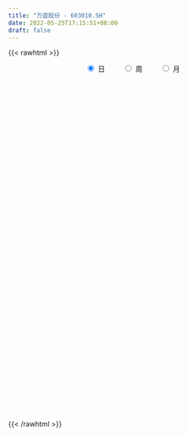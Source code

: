 ```yaml
---
title: "万盛股份 - 603010.SH"
date: 2022-05-25T17:15:51+08:00
draft: false
---
```

{{< rawhtml >}}
    <div style="text-align: center">
        <label style="padding: 1rem;"><input style="margin-right: .5rem" type="radio" name="period" value="D" checked onclick="period_change(this)">日</label>
        <label style="padding: 1rem;"><input style="margin-right: .5rem" type="radio" name="period" value="W" onclick="period_change(this)">周</label>
        <label style="padding: 1rem;"><input style="margin-right: .5rem" type="radio" name="period" value="M" onclick="period_change(this)">月</label>
    </div>
    <div id="chart" style="height: 700px;"></div> 
    <script type="text/javascript">
        const D_v = [59539.42,70584.84,83305.28,62853.89,65871.6,51106.8,36365.0,58142.21,52884.37,39656.91,68523.28,163297.62,173180.28,75067.52,81556.25,92690.86,74020.49,51084.2,64104.61,86128.46,62036.94,86292.79,70654.91,47741.9,71147.56,59861.92,44143.96,51357.9,42193.29,54454.93,54061.32,43079.85,49729.16,56530.6,50008.11,73007.76,64589.56,64185.6,81089.45,89594.17,104544.53,133863.11,109145.11,98721.75,99740.39,108443.21,97777.64,77534.12,97424.38,88494.15,78397.12,85586.6,187688.3,94908.61,69437.0,76823.2,78963.12,74473.13,71281.68,56809.16,58046.87,58077.0,57933.83,70098.8,112710.39,88918.96,150362.06,76386.91,59292.52,65490.81,191549.71,86613.44,66681.86,130351.5,103778.75,134590.87,97635.27,176080.87,102015.16,74540.3,72042.93,59073.02,57536.58,141000.25,198168.59,232683.2,417473.53,312219.12,436130.52,314341.76,283141.36,271615.69,306615.0,215943.45,207693.43,219529.74,131715.59,154525.61,114625.4,127390.64,97291.15,99275.2,113320.12,93862.65,149676.8,127359.69,192482.32,146794.28,136763.7,133209.9,174673.48,208495.59,234980.79,151221.97,334356.34,175113.55,134339.06,236036.04,140592.13,107216.53,330524.13,392656.1,207927.33,249685.49,203152.6,161758.11,129077.13,124933.16,194424.89,241476.35,143196.4,117623.66,123253.89,117774.01,150482.9,116341.08,104292.92,145423.17,111987.69,133441.16,116787.93,170900.98,74547.93,68419.56,51215.94,58490.08,119267.91,87653.0,93518.39,39742.88,45479.48,42642.89,88221.25,46219.51,32648.47,32024.53,50985.01,54828.06,70997.05,73443.19,32065.19,101237.21,66396.8,47585.16,53120.24,48880.2,46268.36,46595.29,49290.58,47099.0,66296.92,41774.89,31120.23,62155.75,56180.96,84063.62,50401.8,49756.0,53171.2,58492.8,47113.2,46811.84,37863.4,25169.82,45372.26,50794.91,30816.2,38451.83,47868.86,60202.5,89473.84,45369.64,49903.42,62024.0,43659.97,46265.23,41223.8,41679.37,93250.61,81950.58,55570.41,42645.33,44405.33,65635.46,62374.11,78946.5,53537.85,108309.28,64537.66,40370.43,37802.25,35913.71,33136.47,26645.6,38282.8,36102.79,29762.8,32380.36,31067.85,31513.99,54823.83,37704.86,37814.6,41229.68,34018.97,35093.16,30658.55,29900.7,43597.0,32604.08,50467.12,48418.62,51884.49,36374.33,52587.97,66565.62,33032.32,27532.06,26509.24,48801.82,34061.11,52480.36,29213.22,31421.78,33380.32,49280.02,41032.23,55488.6,55734.52,31833.74]
const D_histogram = [0.0,0.0210598291,0.0497003239,0.079563044,0.0733453228,0.0478627376,0.0389736546,0.01788785,0.0093672583,-0.0074449802,-0.0126015525,0.1098236665,0.1919511964,0.2096166205,0.1631384539,0.16850387,0.1565589199,0.1250990392,0.0502246224,-0.0269907868,-0.1002878547,-0.2021577675,-0.2912467494,-0.3382729409,-0.3014537929,-0.2599119514,-0.2150807873,-0.1923840328,-0.1741011907,-0.1202177332,-0.0682691648,-0.0277590976,-0.0105186835,-0.0393755126,-0.0559557816,-0.0166195697,-0.0010579016,0.0236778748,0.0100553128,-0.0288328433,0.0072538656,0.0788524599,0.1349528169,0.1442673589,0.1502437791,0.1585776126,0.1184511221,0.1046673532,0.1263858241,0.100644934,0.0443628956,-0.035870577,-0.2142588164,-0.2675538879,-0.3022188472,-0.2856865558,-0.2564256312,-0.2297087556,-0.2169506103,-0.1843979066,-0.1317900706,-0.0888529556,-0.0380711658,0.0201576339,0.1214371633,0.1866781385,0.1246534203,0.0726203817,0.0345174887,0.0242952546,0.1175442396,0.1651916617,0.1890407655,0.1975688263,0.2000638361,0.2211650269,0.2210473172,0.1305511742,0.1040021329,0.0548709351,0.018286868,0.0105885162,-0.0060669974,0.0459405645,0.1311338386,0.3166017378,0.4108859525,0.5397799994,0.7130121906,0.8580179136,0.963649441,0.9896431831,0.8587186568,0.5347913308,0.2383962379,-0.0697822054,-0.2490547455,-0.4128709972,-0.5370493592,-0.6573677295,-0.7419341045,-0.7539335063,-0.7436290054,-0.6850049631,-0.5861198933,-0.4926512431,-0.3604057111,-0.2769752197,-0.204270796,-0.1512076249,-0.0714107554,0.0038911851,-0.0507486211,0.0586537012,0.161621102,0.1539572213,0.1510311405,0.0340974554,0.0074732543,0.0445755297,0.2172147922,0.4359047753,0.5318783453,0.4234387323,0.2318015057,0.1704811132,0.1483562018,0.1248165303,0.2640746638,0.3104835314,0.3383136284,0.3318472747,0.3277179123,0.2887849715,0.2849419193,0.2209579387,0.1023458516,-0.0221853172,-0.1189588684,-0.2319190968,-0.2266829307,-0.2319988793,-0.2450357759,-0.2833681169,-0.3068200825,-0.322845681,-0.2681848171,-0.2946413046,-0.36350037,-0.3919570425,-0.3690926469,-0.3559000343,-0.4105530521,-0.3986305164,-0.3485252129,-0.3037615289,-0.2429402919,-0.1517147725,-0.0790540268,-0.1027065709,-0.1029276384,-0.1622446187,-0.1287635154,-0.1151612244,-0.0966002208,-0.1107837344,-0.1106714933,-0.0860363521,-0.0860548275,-0.1032431374,-0.1492021143,-0.1823649087,-0.160680844,-0.1972877568,-0.2029676545,-0.2261551659,-0.2075309982,-0.159374325,-0.1140137545,-0.020831435,0.0196297883,0.0108407794,0.0073565969,0.036081205,0.0840438078,0.1368913449,0.1603621805,0.1753115703,0.1741639912,0.2193880677,0.2186922888,0.220661696,0.2319917143,0.2238153757,0.2084367402,0.1607951766,0.1001682124,0.0228649333,-0.1106682628,-0.2122044115,-0.2189560044,-0.2113942172,-0.2177500308,-0.2690138934,-0.2513128118,-0.2258406816,-0.1663240612,-0.0333266964,0.0175774308,0.0621818139,0.0735542603,0.0646101184,0.0528261893,0.0314633717,0.063857106,0.0540722391,0.0648272341,0.0526449524,0.0234137739,-0.0022608083,-0.0498821934,-0.0690823746,-0.1056808061,-0.1357084665,-0.161648818,-0.1520284019,-0.1343168862,-0.1274725968,-0.1530349931,-0.1448899671,-0.1980393102,-0.2480786302,-0.2068262365,-0.1662046292,-0.0626350075,-0.0276437613,-0.0195384597,0.0051582533,0.0434149789,0.0842373654,0.1141250614,0.1627738242,0.1857988786,0.2000674774,0.2114727815,0.2340434399,0.2612575258,0.2893599561,0.2463252441,0.2114518062]
const D_fast = [0.0,0.0263247863,0.0673903621,0.1171438433,0.1292624528,0.115745552,0.1165998826,0.0999860405,0.0938072634,0.0751337798,0.0668268193,0.216707955,0.3468232839,0.4168928633,0.4111993101,0.4586906938,0.4858854736,0.4857003527,0.4233820915,0.3394189856,0.2410499541,0.0886405994,-0.0732600699,-0.2048544967,-0.2433987969,-0.2668349432,-0.2757739759,-0.3011732297,-0.3264156852,-0.302586661,-0.2677053838,-0.2341350911,-0.2195243478,-0.258225055,-0.2887942694,-0.25361295,-0.2383157573,-0.2076605122,-0.218769246,-0.2648656129,-0.2269654376,-0.1356537283,-0.0458151671,-0.0004337854,0.0431035796,0.0910818163,0.0805681063,0.0929511757,0.1462661026,0.145686446,0.1004951315,0.0112940147,-0.2206589288,-0.3408424723,-0.4510621434,-0.5059514909,-0.5407969742,-0.5715072875,-0.6129867947,-0.6265335676,-0.6068732493,-0.5861493732,-0.5448853748,-0.4816171667,-0.3499783465,-0.2380678366,-0.2689291997,-0.3028071429,-0.3322806637,-0.3364290841,-0.2137940394,-0.1248487018,-0.0537394066,0.0041808607,0.0566918295,0.1330842772,0.1882283968,0.1303700472,0.1298215392,0.0944080752,0.0623957251,0.0573445023,0.0391722394,0.1026649424,0.2206416762,0.4852600098,0.6822657126,0.9461047594,1.2975899982,1.6571001996,2.0036440873,2.2770486251,2.360803763,2.1705742697,1.9337782363,1.6081542417,1.3666180152,1.0995840142,0.8411433124,0.5564830097,0.2864331086,0.0859503302,-0.0896524202,-0.2022796188,-0.2499245222,-0.2796186828,-0.2374745786,-0.2232878921,-0.2016511674,-0.1863899026,-0.1244457219,-0.0481709851,-0.1154979466,0.008567801,0.1519404773,0.182765902,0.2175976062,0.1091882849,0.0844323975,0.1326785553,0.3596215158,0.6872876927,0.9162308491,0.9136509192,0.779964069,0.7612639548,0.7762280938,0.7838925549,0.9891693543,1.1131991048,1.225607609,1.3021030739,1.3799031895,1.4131664916,1.4805589193,1.4718144233,1.3787887992,1.2487113011,1.1221980327,0.9512580301,0.8998234636,0.8365077951,0.7622119546,0.6530375844,0.5528805982,0.4561435794,0.4437582389,0.3436414253,0.1839072674,0.0574613343,-0.0119474318,-0.0877298278,-0.2450211086,-0.332756202,-0.3697822017,-0.4009589,-0.400872736,-0.3475759096,-0.2946786707,-0.3440078575,-0.3699608346,-0.4698389696,-0.4685487452,-0.4837367603,-0.4893258119,-0.531205259,-0.5587608913,-0.5556348381,-0.5771670204,-0.6201661146,-0.7034256202,-0.7821796416,-0.8006657879,-0.88659464,-0.9430164513,-1.0227427541,-1.0560013361,-1.047688244,-1.0308311121,-0.9428566514,-0.897487981,-0.903566795,-0.9052118283,-0.867466919,-0.7984933642,-0.7114229909,-0.6478616102,-0.5890843278,-0.5466909091,-0.4466198156,-0.3926425223,-0.3355076911,-0.2661797443,-0.218402239,-0.1816716894,-0.1891144589,-0.22469937,-0.2962864157,-0.4574866776,-0.6120739292,-0.6735645231,-0.7188512902,-0.7796446115,-0.8981619474,-0.9432890688,-0.9742771089,-0.9563415038,-0.8316758132,-0.7763773283,-0.7162274917,-0.6864664802,-0.6792580926,-0.6778354744,-0.691332449,-0.6429744383,-0.6392412454,-0.6122794419,-0.6113004854,-0.6346782205,-0.6609180047,-0.7210099382,-0.757480713,-0.8204993461,-0.8844541231,-0.9508066791,-0.9791933635,-0.9950610693,-1.0200849291,-1.0839060737,-1.1119835394,-1.2146427101,-1.3267016876,-1.3371558531,-1.3380854031,-1.2501745332,-1.2220942273,-1.2188735407,-1.1928872643,-1.1437767941,-1.0818950662,-1.0234761048,-0.934133886,-0.8646591119,-0.8003736438,-0.7361001443,-0.655018626,-0.5624901586,-0.4620477393,-0.4435011403,-0.4255116267]
const D_slow = [0.0,0.0052649573,0.0176900382,0.0375807992,0.0559171299,0.0678828143,0.077626228,0.0820981905,0.0844400051,0.08257876,0.0794283719,0.1068842885,0.1548720876,0.2072762427,0.2480608562,0.2901868237,0.3293265537,0.3606013135,0.3731574691,0.3664097724,0.3413378087,0.2907983669,0.2179866795,0.1334184443,0.058054996,-0.0069229918,-0.0606931886,-0.1087891968,-0.1523144945,-0.1823689278,-0.199436219,-0.2063759934,-0.2090056643,-0.2188495424,-0.2328384878,-0.2369933803,-0.2372578557,-0.231338387,-0.2288245588,-0.2360327696,-0.2342193032,-0.2145061882,-0.180767984,-0.1447011443,-0.1071401995,-0.0674957964,-0.0378830158,-0.0117161775,0.0198802785,0.045041512,0.0561322359,0.0471645917,-0.0064001124,-0.0732885844,-0.1488432962,-0.2202649351,-0.284371343,-0.3417985319,-0.3960361844,-0.4421356611,-0.4750831787,-0.4972964176,-0.5068142091,-0.5017748006,-0.4714155098,-0.4247459751,-0.3935826201,-0.3754275246,-0.3667981525,-0.3607243388,-0.3313382789,-0.2900403635,-0.2427801721,-0.1933879655,-0.1433720065,-0.0880807498,-0.0328189205,-0.0001811269,0.0258194063,0.0395371401,0.0441088571,0.0467559861,0.0452392368,0.0567243779,0.0895078376,0.168658272,0.2713797601,0.40632476,0.5845778076,0.799082286,1.0399946463,1.2874054421,1.5020851062,1.6357829389,1.6953819984,1.6779364471,1.6156727607,1.5124550114,1.3781926716,1.2138507392,1.0283672131,0.8398838365,0.6539765851,0.4827253444,0.336195371,0.2130325603,0.1229311325,0.0536873276,0.0026196286,-0.0351822777,-0.0530349665,-0.0520621702,-0.0647493255,-0.0500859002,-0.0096806247,0.0288086806,0.0665664658,0.0750908296,0.0769591432,0.0881030256,0.1424067236,0.2513829175,0.3843525038,0.4902121869,0.5481625633,0.5907828416,0.627871892,0.6590760246,0.7250946906,0.8027155734,0.8872939805,0.9702557992,1.0521852773,1.1243815201,1.195617,1.2508564846,1.2764429475,1.2708966183,1.2411569011,1.1831771269,1.1265063943,1.0685066744,1.0072477305,0.9364057012,0.8597006806,0.7789892604,0.7119430561,0.6382827299,0.5474076374,0.4494183768,0.3571452151,0.2681702065,0.1655319435,0.0658743144,-0.0212569888,-0.0971973711,-0.157932444,-0.1958611372,-0.2156246439,-0.2413012866,-0.2670331962,-0.3075943509,-0.3397852297,-0.3685755359,-0.3927255911,-0.4204215247,-0.448089398,-0.469598486,-0.4911121929,-0.5169229772,-0.5542235058,-0.599814733,-0.639984944,-0.6893068832,-0.7400487968,-0.7965875883,-0.8484703378,-0.8883139191,-0.9168173577,-0.9220252164,-0.9171177693,-0.9144075745,-0.9125684252,-0.903548124,-0.882537172,-0.8483143358,-0.8082237907,-0.7643958981,-0.7208549003,-0.6660078834,-0.6113348112,-0.5561693872,-0.4981714586,-0.4422176147,-0.3901084296,-0.3499096355,-0.3248675824,-0.319151349,-0.3468184147,-0.3998695176,-0.4546085187,-0.507457073,-0.5618945807,-0.6291480541,-0.691976257,-0.7484364274,-0.7900174427,-0.7983491168,-0.7939547591,-0.7784093056,-0.7600207405,-0.7438682109,-0.7306616636,-0.7227958207,-0.7068315442,-0.6933134844,-0.6771066759,-0.6639454378,-0.6580919944,-0.6586571964,-0.6711277448,-0.6883983384,-0.71481854,-0.7487456566,-0.7891578611,-0.8271649616,-0.8607441831,-0.8926123323,-0.9308710806,-0.9670935724,-1.0166033999,-1.0786230575,-1.1303296166,-1.1718807739,-1.1875395258,-1.1944504661,-1.199335081,-1.1980455177,-1.1871917729,-1.1661324316,-1.1376011662,-1.0969077102,-1.0504579905,-1.0004411212,-0.9475729258,-0.8890620658,-0.8237476844,-0.7514076954,-0.6898263844,-0.6369634328]
const D_data = [['2021-05-14', 21.09, 21.09, 20.76, 21.35],['2021-05-17', 21.04, 21.42, 20.93, 21.75],['2021-05-18', 21.18, 21.68, 21.18, 22.45],['2021-05-19', 21.58, 21.91, 21.3, 22.13],['2021-05-20', 21.8, 21.59, 21.4, 22.07],['2021-05-21', 21.59, 21.32, 21.18, 21.99],['2021-05-24', 21.62, 21.48, 21.1, 21.66],['2021-05-25', 21.4, 21.28, 21.02, 21.45],['2021-05-26', 21.37, 21.38, 21.19, 21.74],['2021-05-27', 21.3, 21.22, 21.15, 21.48],['2021-05-28', 21.22, 21.31, 21.08, 21.88],['2021-05-31', 21.2, 23.28, 21.02, 23.44],['2021-06-01', 23.52, 23.47, 22.75, 24.1],['2021-06-02', 23.2, 23.12, 22.98, 23.67],['2021-06-03', 23.35, 22.42, 22.42, 23.35],['2021-06-04', 22.56, 23.13, 22.48, 23.24],['2021-06-07', 23.27, 23.07, 22.97, 23.45],['2021-06-08', 23.15, 22.87, 22.7, 23.32],['2021-06-09', 22.72, 22.16, 22.11, 22.72],['2021-06-10', 22.24, 21.78, 21.53, 22.51],['2021-06-11', 21.78, 21.42, 21.38, 21.89],['2021-06-15', 21.48, 20.51, 20.45, 21.5],['2021-06-16', 20.38, 19.99, 19.91, 20.72],['2021-06-17', 20.0, 19.92, 19.73, 20.34],['2021-06-18', 19.99, 20.7, 19.63, 20.86],['2021-06-21', 20.53, 20.75, 20.33, 21.13],['2021-06-22', 20.75, 20.83, 20.46, 20.98],['2021-06-23', 21.06, 20.56, 20.41, 21.09],['2021-06-24', 20.53, 20.45, 20.1, 20.57],['2021-06-25', 20.49, 20.95, 20.26, 21.05],['2021-06-28', 20.93, 21.11, 20.86, 21.48],['2021-06-29', 21.09, 21.15, 20.83, 21.35],['2021-06-30', 21.15, 20.97, 20.69, 21.19],['2021-07-01', 20.97, 20.31, 20.12, 21.01],['2021-07-02', 20.1, 20.27, 20.06, 20.55],['2021-07-05', 20.36, 20.97, 20.04, 21.04],['2021-07-06', 20.93, 20.78, 20.5, 21.1],['2021-07-07', 20.6, 20.98, 20.3, 21.15],['2021-07-08', 21.29, 20.51, 20.42, 21.6],['2021-07-09', 20.21, 20.01, 19.8, 20.32],['2021-07-12', 20.12, 20.9, 20.12, 21.1],['2021-07-13', 20.97, 21.64, 20.97, 22.32],['2021-07-14', 21.57, 21.85, 21.25, 22.24],['2021-07-15', 21.85, 21.53, 21.33, 22.32],['2021-07-16', 21.55, 21.63, 21.24, 22.15],['2021-07-19', 22.0, 21.81, 21.4, 22.27],['2021-07-20', 21.58, 21.22, 20.81, 21.66],['2021-07-21', 21.27, 21.49, 21.08, 21.62],['2021-07-22', 21.58, 22.05, 21.5, 22.09],['2021-07-23', 22.0, 21.54, 21.47, 22.4],['2021-07-26', 21.46, 21.0, 20.5, 21.59],['2021-07-27', 21.18, 20.34, 20.31, 21.72],['2021-07-28', 20.16, 18.31, 18.31, 20.34],['2021-07-29', 18.59, 19.05, 18.48, 19.15],['2021-07-30', 18.94, 18.8, 18.45, 19.03],['2021-08-02', 18.79, 19.13, 18.44, 19.18],['2021-08-03', 19.13, 19.16, 18.8, 19.47],['2021-08-04', 19.13, 19.04, 18.77, 19.21],['2021-08-05', 19.04, 18.74, 18.6, 19.14],['2021-08-06', 18.75, 18.89, 18.62, 18.99],['2021-08-09', 19.05, 19.18, 18.78, 19.2],['2021-08-10', 19.12, 19.16, 19.0, 19.29],['2021-08-11', 19.19, 19.39, 19.16, 19.45],['2021-08-12', 19.42, 19.7, 19.24, 19.8],['2021-08-13', 19.71, 20.66, 19.71, 20.77],['2021-08-16', 20.64, 20.72, 20.22, 20.78],['2021-08-17', 20.5, 19.2, 19.05, 20.5],['2021-08-18', 19.19, 19.04, 18.9, 19.45],['2021-08-19', 18.91, 18.96, 18.88, 19.32],['2021-08-20', 18.84, 19.15, 18.58, 19.18],['2021-08-23', 19.16, 20.68, 19.16, 20.95],['2021-08-24', 20.97, 20.56, 20.39, 20.97],['2021-08-25', 20.6, 20.56, 20.11, 20.6],['2021-08-26', 20.5, 20.58, 20.21, 21.3],['2021-08-27', 20.58, 20.67, 20.26, 20.88],['2021-08-30', 20.89, 21.12, 20.8, 21.78],['2021-08-31', 21.37, 21.08, 20.87, 21.48],['2021-09-01', 21.08, 19.84, 19.79, 21.09],['2021-09-02', 19.7, 20.42, 19.69, 20.75],['2021-09-03', 20.59, 20.0, 19.97, 20.59],['2021-09-06', 20.03, 19.96, 19.49, 20.06],['2021-09-07', 19.96, 20.22, 19.82, 20.27],['2021-09-08', 20.16, 20.05, 19.88, 20.25],['2021-09-09', 20.07, 21.03, 20.0, 21.04],['2021-09-10', 21.01, 21.9, 20.66, 22.28],['2021-09-13', 21.9, 24.09, 21.61, 24.09],['2021-09-14', 24.51, 24.03, 23.83, 25.88],['2021-09-15', 24.5, 25.5, 23.93, 26.0],['2021-09-16', 25.88, 27.45, 25.88, 28.05],['2021-09-17', 27.5, 28.69, 26.05, 29.5],['2021-09-22', 28.05, 29.74, 27.87, 30.15],['2021-09-23', 29.27, 30.05, 29.27, 31.94],['2021-09-24', 29.1, 28.74, 27.99, 30.35],['2021-09-27', 28.52, 25.87, 25.87, 28.7],['2021-09-28', 25.01, 25.08, 24.9, 26.2],['2021-09-29', 24.85, 23.6, 23.52, 25.42],['2021-09-30', 24.09, 24.0, 23.4, 24.39],['2021-10-08', 24.45, 23.22, 22.93, 24.7],['2021-10-11', 23.22, 22.76, 22.02, 23.22],['2021-10-12', 22.8, 21.85, 21.62, 22.94],['2021-10-13', 21.86, 21.34, 21.08, 21.86],['2021-10-14', 21.27, 21.52, 21.04, 21.88],['2021-10-15', 21.54, 21.3, 21.09, 21.85],['2021-10-18', 21.0, 21.6, 20.63, 21.8],['2021-10-19', 21.43, 22.08, 21.28, 22.47],['2021-10-20', 22.0, 22.14, 21.68, 22.4],['2021-10-21', 22.24, 22.92, 22.02, 23.5],['2021-10-22', 22.92, 22.65, 22.59, 23.49],['2021-10-25', 22.5, 22.75, 22.41, 23.39],['2021-10-26', 22.85, 22.7, 22.34, 23.16],['2021-10-27', 22.61, 23.3, 22.47, 23.49],['2021-10-28', 23.0, 23.63, 23.0, 24.2],['2021-10-29', 23.63, 22.03, 21.56, 23.84],['2021-11-01', 22.35, 24.23, 22.35, 24.23],['2021-11-02', 24.81, 24.81, 24.05, 25.66],['2021-11-03', 24.69, 23.81, 23.33, 24.88],['2021-11-04', 23.65, 23.97, 23.52, 24.74],['2021-11-05', 23.8, 22.3, 22.27, 24.11],['2021-11-08', 22.56, 23.07, 21.46, 23.2],['2021-11-09', 22.83, 23.93, 22.77, 23.98],['2021-11-10', 24.1, 26.32, 24.06, 26.32],['2021-11-11', 26.89, 28.25, 26.5, 28.89],['2021-11-12', 28.52, 28.0, 27.3, 28.7],['2021-11-15', 27.8, 25.85, 25.66, 27.87],['2021-11-16', 25.85, 24.33, 24.22, 25.97],['2021-11-17', 24.34, 25.52, 24.34, 25.8],['2021-11-18', 25.52, 26.0, 24.68, 26.2],['2021-11-19', 25.76, 26.06, 25.52, 26.48],['2021-11-22', 26.0, 28.67, 25.89, 28.67],['2021-11-23', 28.91, 28.35, 28.2, 29.7],['2021-11-24', 28.64, 28.7, 27.72, 29.21],['2021-11-25', 28.58, 28.73, 28.07, 29.38],['2021-11-26', 28.53, 29.14, 28.51, 29.77],['2021-11-29', 28.38, 28.99, 28.2, 29.7],['2021-11-30', 28.9, 29.71, 28.81, 30.32],['2021-12-01', 29.7, 29.15, 28.31, 29.7],['2021-12-02', 28.9, 28.28, 28.15, 29.56],['2021-12-03', 28.06, 27.76, 27.44, 28.4],['2021-12-06', 27.74, 27.63, 27.51, 28.99],['2021-12-07', 27.49, 26.89, 26.6, 28.8],['2021-12-08', 27.08, 28.06, 26.94, 28.74],['2021-12-09', 28.72, 27.9, 27.72, 30.77],['2021-12-10', 27.57, 27.71, 27.12, 28.09],['2021-12-13', 27.55, 27.18, 27.06, 27.95],['2021-12-14', 27.0, 27.09, 26.7, 27.35],['2021-12-15', 27.02, 26.94, 26.9, 27.7],['2021-12-16', 26.99, 27.8, 26.2, 27.95],['2021-12-17', 27.7, 26.73, 26.71, 27.7],['2021-12-20', 26.27, 25.76, 25.58, 26.86],['2021-12-21', 25.65, 25.77, 25.46, 26.15],['2021-12-22', 25.8, 26.15, 25.7, 26.33],['2021-12-23', 26.15, 25.88, 25.75, 26.28],['2021-12-24', 25.89, 24.64, 24.61, 26.06],['2021-12-27', 24.76, 25.05, 24.45, 25.4],['2021-12-28', 25.05, 25.4, 24.96, 25.54],['2021-12-29', 25.21, 25.32, 25.2, 25.7],['2021-12-30', 25.3, 25.57, 25.0, 25.95],['2021-12-31', 25.63, 26.18, 25.41, 26.35],['2022-01-04', 26.18, 26.27, 25.69, 26.6],['2022-01-05', 26.28, 25.09, 24.88, 26.5],['2022-01-06', 25.0, 25.2, 24.81, 25.38],['2022-01-07', 25.03, 24.15, 24.02, 25.24],['2022-01-10', 23.97, 25.08, 23.95, 25.42],['2022-01-11', 25.13, 24.81, 24.79, 25.39],['2022-01-12', 25.01, 24.82, 24.72, 25.23],['2022-01-13', 24.83, 24.28, 24.18, 24.89],['2022-01-14', 24.28, 24.27, 24.02, 24.59],['2022-01-17', 24.41, 24.5, 24.18, 24.69],['2022-01-18', 24.35, 24.12, 24.02, 24.51],['2022-01-19', 23.95, 23.71, 23.6, 24.25],['2022-01-20', 23.75, 23.0, 22.97, 24.15],['2022-01-21', 23.1, 22.73, 22.55, 23.19],['2022-01-24', 22.78, 23.16, 22.5, 23.21],['2022-01-25', 23.16, 22.15, 22.13, 23.5],['2022-01-26', 22.25, 22.16, 21.99, 22.73],['2022-01-27', 22.2, 21.58, 21.55, 22.4],['2022-01-28', 21.63, 21.8, 21.24, 22.2],['2022-02-07', 22.3, 22.08, 21.99, 22.55],['2022-02-08', 22.11, 22.06, 21.34, 22.24],['2022-02-09', 22.21, 22.85, 22.07, 22.94],['2022-02-10', 22.85, 22.42, 22.26, 22.97],['2022-02-11', 22.41, 21.77, 21.75, 22.55],['2022-02-14', 21.63, 21.68, 21.52, 22.22],['2022-02-15', 21.79, 22.04, 21.58, 22.04],['2022-02-16', 22.22, 22.41, 22.22, 22.68],['2022-02-17', 22.19, 22.71, 22.16, 22.97],['2022-02-18', 22.71, 22.55, 22.42, 22.76],['2022-02-21', 22.5, 22.57, 22.33, 22.75],['2022-02-22', 22.49, 22.44, 22.02, 22.79],['2022-02-23', 22.36, 23.2, 22.36, 23.5],['2022-02-24', 23.15, 22.83, 22.48, 23.7],['2022-02-25', 23.4, 22.96, 22.9, 23.48],['2022-02-28', 22.85, 23.22, 22.58, 23.24],['2022-03-01', 23.4, 23.1, 22.8, 23.8],['2022-03-02', 22.89, 23.06, 22.6, 23.17],['2022-03-03', 23.07, 22.58, 22.45, 23.19],['2022-03-04', 22.46, 22.18, 22.13, 22.75],['2022-03-07', 22.02, 21.6, 21.5, 22.23],['2022-03-08', 21.55, 20.24, 20.2, 21.77],['2022-03-09', 20.36, 19.82, 18.6, 20.61],['2022-03-10', 20.33, 20.48, 20.03, 20.78],['2022-03-11', 20.35, 20.42, 19.8, 20.52],['2022-03-14', 20.3, 20.0, 19.93, 20.45],['2022-03-15', 19.82, 19.0, 18.9, 19.99],['2022-03-16', 19.37, 19.47, 18.52, 19.55],['2022-03-17', 19.99, 19.39, 19.3, 20.32],['2022-03-18', 19.4, 19.78, 19.13, 19.88],['2022-03-21', 20.4, 21.03, 20.4, 21.48],['2022-03-22', 20.8, 20.38, 20.37, 21.0],['2022-03-23', 20.49, 20.48, 20.18, 20.69],['2022-03-24', 20.21, 20.16, 20.01, 20.31],['2022-03-25', 20.18, 19.86, 19.73, 20.32],['2022-03-28', 19.6, 19.71, 19.25, 19.79],['2022-03-29', 19.76, 19.43, 19.31, 19.85],['2022-03-30', 19.6, 20.07, 19.43, 20.12],['2022-03-31', 19.81, 19.55, 19.5, 19.95],['2022-04-01', 19.4, 19.76, 19.39, 19.95],['2022-04-06', 19.7, 19.42, 19.32, 19.75],['2022-04-07', 19.42, 19.03, 19.01, 19.42],['2022-04-08', 19.06, 18.84, 18.72, 19.23],['2022-04-11', 18.87, 18.25, 17.98, 18.92],['2022-04-12', 18.18, 18.28, 18.02, 18.36],['2022-04-13', 18.28, 17.74, 17.7, 18.28],['2022-04-14', 17.82, 17.44, 17.28, 17.91],['2022-04-15', 17.25, 17.11, 17.03, 17.37],['2022-04-18', 16.94, 17.27, 16.52, 17.44],['2022-04-19', 17.32, 17.21, 17.1, 17.78],['2022-04-20', 17.22, 16.91, 16.91, 17.34],['2022-04-21', 16.94, 16.21, 16.14, 16.97],['2022-04-22', 16.2, 16.33, 16.0, 16.49],['2022-04-25', 16.2, 15.16, 15.04, 16.2],['2022-04-26', 15.15, 14.59, 14.58, 15.31],['2022-04-27', 14.38, 15.37, 14.32, 15.4],['2022-04-28', 15.35, 15.27, 15.03, 15.59],['2022-04-29', 15.58, 16.19, 15.28, 16.27],['2022-05-05', 15.5, 15.5, 15.16, 15.76],['2022-05-06', 15.2, 15.09, 15.01, 15.37],['2022-05-09', 15.04, 15.21, 14.87, 15.33],['2022-05-10', 15.03, 15.4, 14.92, 15.45],['2022-05-11', 15.4, 15.53, 15.4, 16.12],['2022-05-12', 15.39, 15.5, 15.31, 15.78],['2022-05-13', 15.59, 15.9, 15.53, 16.25],['2022-05-16', 15.99, 15.76, 15.64, 16.12],['2022-05-17', 15.68, 15.76, 15.5, 15.87],['2022-05-18', 15.94, 15.82, 15.74, 16.0],['2022-05-19', 15.67, 16.1, 15.51, 16.19],['2022-05-20', 16.14, 16.37, 16.09, 16.4],['2022-05-23', 16.6, 16.64, 16.46, 17.03],['2022-05-24', 16.7, 15.82, 15.8, 16.77],['2022-05-25', 15.82, 15.8, 15.63, 16.07]]
const W_v = [295063.15,192830.91,282614.78,7463.0,305282.33,145499.52,109010.52,191914.85,158080.18,138972.55,265778.47,170060.1,285002.49,181849.52,107586.47,54087.77,58326.48,110929.3,145318.87,221138.85,117587.5,18500.51,678275.6799999999,368001.01,121309.5,82199.65,72980.29,57003.58,77748.77,173106.79,41401.28,19969.99,111462.96,139277.24,115965.44,79561.96,190864.33,217191.24,144908.49,242272.19,178239.01,57252.46,124224.88,85852.1,211511.32,160380.17,97159.3,92553.81,89969.3,247271.92,183655.41,218995.22,163231.8,161779.28,103408.28,112938.8,245563.45,126113.18,89542.92,66298.52,96309.01,102206.95,82196.35,75570.88,70316.26,88968.45,107396.22,106927.83,115082.46,214258.13,124528.56,63797.78,51973.7,41720.91,65091.8,23111.2,54113.14,64349.44,58838.98,55889.19,100863.65,127551.01,241467.63,550433.36,440935.7,198897.54,217467.57,344986.97,411580.76,273687.82,274132.66,48192.0,103144.1,94283.23,193180.59,285489.35,123346.34,117083.86,98645.14,154453.4,100927.37,77352.19,115444.41,114599.17,55055.52,54390.36,40813.89,118525.84,186560.14,114317.87,177255.42,94954.13,111999.88,19412.68,130749.83,171901.65,206930.77,127357.54,130537.48,109257.33,54689.28,87930.43,106649.01,135460.9,204437.11,203956.01,117627.17,208692.24,334180.25,158879.1,303742.28,771155.52,1741045.9399999999,1054110.53,699826.6,577139.55,661338.5599999999,360820.31,495709.53,243107.36,482187.9,482589.92,303845.06,235370.1,342365.79,497464.0499999999,361182.47,480501.3100000001,545219.99,313100.1,263357.41,272291.0,515108.2100000001,401554.14,280097.92,415007.2,1149305.6800000002,1021428.73,636527.72,466471.41,456956.61,376185.19,430517.08,375400.04,192246.06,71288.77,331360.49,559864.76,589191.1699999999,486212.37,465394.46,567586.41,760870.45,489812.01,260623.56,208184.6,304759.78,139821.02,301993.96,566552.6900000001,539669.47,432493.41,570990.74,205831.32,187199.13,334505.9,243790.08,277755.75,245219.69,530713.13,272902.42,190938.13,239386.44,255471.76,465689.25,288417.96,366415.18,333722.41,255571.77,585792.53,337374.7,275837.16,252012.0,253409.04,372466.54,546014.89,469673.5,516017.63,358350.29,356866.89,440451.2600000001,578975.26,584862.4700000001,527821.37,1712848.1300000001,861372.05,774882.21,154525.61,551902.51,710175.74,888123.46,1031066.9600000002,1178916.22,868606.49,819975.1900000001,634314.08,607665.6899999999,385046.49,309604.89,216705.58,277742.64,262250.76,251056.68,283922.36,255345.04,190016.59,281366.67,243076.42,315096.3,304899.25,286933.33,163930.46,94962.2,205591.94,171853.49,239732.53,99597.94,189384.59,184327.57,143056.86]
const W_histogram = [0.0,0.03797151,0.2290025048,0.096226874,-0.1550271829,-0.405030634,-0.5281512893,-0.5143149186,-0.4182548201,-0.3680294847,-0.1936836093,-0.0826547095,0.0046523025,-0.0026226404,0.0467175933,0.0349360734,0.0680328591,0.1104567677,0.1421664931,0.0480945876,-0.0407889174,0.0836908134,0.1257558779,0.0510617731,-0.0113097538,-0.0864535569,-0.1366656562,-0.1651739094,-0.2427018288,-0.4177106924,-0.4614929921,-0.4459773067,-0.2901027325,-0.1345251796,-0.0358160925,-0.0382664835,0.082671317,0.2146274923,0.2208602112,0.3089970594,0.3260653972,0.3301366351,0.3488805167,0.3264524034,0.3308147075,0.2205427484,0.1474274616,0.0196858706,-0.1629823597,-0.2651566278,-0.3439184644,-0.4351487695,-0.4624196058,-0.4424022308,-0.4248485349,-0.3698110744,-0.2901819678,-0.2508295216,-0.207095442,-0.1806619647,-0.1069573161,-0.0383614482,0.0257255691,0.0370452682,0.0592540593,0.0841551446,0.137849622,0.1442273136,0.1721429418,0.1972476985,0.1807961095,0.1679766465,0.1602373105,0.1591815125,0.142517452,0.1420760324,0.1427078958,0.134221838,0.1223551058,0.0845193579,0.0777697033,0.0925634061,0.1233325043,0.1917681824,0.2100097197,0.2160963765,0.2219280324,0.2406176227,0.2582949137,0.2725715098,0.2569328368,0.224986147,0.1591483646,0.1157002578,0.1147072324,0.098799289,0.0557403051,0.0231102219,0.0199897214,0.0043913109,-0.0040017505,-0.0114309073,-0.0258367587,-0.0233669852,-0.0321643138,-0.0510374263,-0.0475828386,0.0057613101,0.0276090542,0.0520495769,0.0824908575,0.0869254557,0.0848461875,0.0670551557,0.085047152,0.0963525835,0.1048756039,0.0918745945,0.0742915689,0.0314934175,-0.0000675727,-0.0255918912,-0.0672512846,-0.0851607708,-0.0968218162,-0.0886352329,-0.0824414891,-0.0509897291,-0.0172369922,-0.0117434172,0.0055284409,0.0674595506,0.2725487665,0.2908766799,0.3397345605,0.2276494784,0.1657027273,0.0590068333,-0.0578465891,-0.122848718,-0.1090337452,-0.0760452285,-0.0654611931,-0.0360190469,-0.0384017894,-0.0698494652,-0.0755168804,-0.0424819842,0.021344513,0.045822717,0.0402172697,0.033469723,0.0914096897,0.0977189721,0.0670740195,0.1481121329,0.3026509971,0.4428137055,0.5301326557,0.5017335388,0.4298996131,0.2671549371,0.2615081898,0.2457798412,0.2010990865,0.1931432243,0.2028028311,0.0756585182,0.1800720007,0.2377855667,0.2083203872,0.1113580537,0.0245332889,0.0352352882,-0.034153701,-0.0853540209,-0.1339477416,-0.1928798825,-0.165833098,0.0124259067,0.0622996748,0.2054544997,0.2670582708,0.3514137574,0.467710741,0.317950449,0.1918090412,-0.0234003175,-0.087269895,-0.0801388797,-0.1661285744,-0.2476581065,-0.3637754859,-0.3594643359,-0.303813349,-0.2160067021,-0.152999462,-0.1027466467,-0.0782044523,0.0459008491,0.0005236016,-0.0855249801,-0.1304566946,-0.2063148488,-0.2703068344,-0.2029134778,-0.1653689294,-0.317241083,-0.3985475212,-0.3232404727,-0.3623040516,-0.2768118612,-0.2568619429,-0.1144416224,0.4096040766,0.7143092034,0.5582480979,0.3730142138,0.105603352,0.0091467411,-0.1008442873,-0.1565249496,0.1716406123,0.2352324149,0.4494894535,0.4612975772,0.4294217442,0.3115074708,0.0742996356,0.0062445093,-0.1800647062,-0.2931082758,-0.4595736961,-0.6108202688,-0.6857712869,-0.6557173542,-0.5835418524,-0.5633619364,-0.6380870054,-0.695449356,-0.6913882741,-0.6589524292,-0.6612607715,-0.7354102507,-0.7883983953,-0.7827050748,-0.8000108163,-0.7071096043,-0.5700892039,-0.4776696084]
const W_fast = [0.0,0.0474643875,0.2957460086,0.1870270962,-0.1029837564,-0.454244866,-0.7094033437,-0.8241457026,-0.8326493091,-0.8744313449,-0.7485063719,-0.6581411495,-0.5696710618,-0.5776016648,-0.5165820328,-0.5196295344,-0.4695245338,-0.3994864333,-0.3322350846,-0.4142833433,-0.5133640776,-0.3679616435,-0.2944576094,-0.356386271,-0.4215852363,-0.5183424287,-0.6027209421,-0.6725226726,-0.8107260492,-1.0901625859,-1.2493181336,-1.3452967749,-1.2619478838,-1.1400016258,-1.0502465618,-1.0622635737,-0.9206579439,-0.7350448956,-0.6735971239,-0.5082110108,-0.4096263237,-0.323020927,-0.2170569162,-0.1578719286,-0.0708059477,-0.1259422197,-0.1622006411,-0.2850207645,-0.5084345847,-0.6768980098,-0.8416394624,-1.0416569599,-1.1845326977,-1.2751158803,-1.3637743182,-1.4011896263,-1.3941060116,-1.4174609458,-1.4255007268,-1.4442327406,-1.3972674211,-1.3382619152,-1.2677435056,-1.2471624895,-1.2101401835,-1.1642003121,-1.0760434292,-1.0336089092,-0.9626575456,-0.8882408642,-0.8594934259,-0.8303187272,-0.7979987356,-0.7592591554,-0.740293853,-0.7052162644,-0.6689074271,-0.6438380254,-0.6251159811,-0.6418218896,-0.6291291183,-0.591194564,-0.5295923398,-0.4132146161,-0.3424706489,-0.282359898,-0.2210462339,-0.142202238,-0.0599512185,0.022468255,0.0710627912,0.0953626382,0.069311947,0.0547889045,0.0824726872,0.0912645661,0.0621406585,0.0352881308,0.0371650606,0.0226644778,0.0132709787,0.0029840951,-0.0178809459,-0.0212529188,-0.0380913258,-0.0697237948,-0.0781649168,-0.0233804406,0.0053695671,0.042822484,0.093886479,0.1200524411,0.1391847197,0.1381574769,0.1774112612,0.2128048386,0.24754676,0.2575143991,0.2585042657,0.2235794687,0.1920015854,0.1600792941,0.1016070796,0.0624074006,0.0265409011,0.0125686762,-0.0018479522,0.0168563754,0.0462998643,0.0488575851,0.0675115534,0.1463075507,0.4195339583,0.5105810416,0.6443725623,0.5891998499,0.5686787806,0.4767345949,0.3454195252,0.2497052168,0.2362617534,0.2502389628,0.2444577001,0.2648950845,0.2529118947,0.2040018526,0.1794552173,0.2018696173,0.2710322428,0.3069661262,0.3114149963,0.3130348803,0.3938272694,0.4245662949,0.4106898471,0.5287559937,0.7589576072,1.0098237419,1.2296758561,1.3267101239,1.3623511015,1.2663951597,1.3261254599,1.3718420716,1.3774360885,1.4177660324,1.478126347,1.3698966636,1.5193281463,1.636488104,1.6591030212,1.5899802012,1.5092887586,1.5287995799,1.4508721655,1.3783333403,1.2962526843,1.1891005727,1.1746890828,1.3560545641,1.421503251,1.6160217008,1.7443900396,1.9165989655,2.1498236343,2.0795509545,2.0013618071,1.780302369,1.6946153178,1.6817116131,1.5541897748,1.4107457161,1.2036844653,1.1181295313,1.097827181,1.1316321523,1.1563895269,1.1809556806,1.1859467618,1.3215272755,1.2762809284,1.1688511017,1.0913052135,0.9638683471,0.832299653,0.8489646401,0.8451669561,0.6139845318,0.4330412133,0.4275381436,0.2978985518,0.314187777,0.2699222095,0.3837321243,1.0101788425,1.4934612702,1.4769621892,1.3849818585,1.1439718347,1.0498019091,0.9145998089,0.8197879092,1.1908636241,1.3132635304,1.6398929325,1.7670254505,1.8425050535,1.8024676478,1.5838347215,1.5173407225,1.2860153305,1.099694692,0.8183358476,0.5143842078,0.2679903679,0.1341149621,0.0604050007,-0.0602555673,-0.2945023876,-0.5257270772,-0.6945130639,-0.8268153262,-0.9944388614,-1.2524409033,-1.5025286467,-1.692511595,-1.9098200405,-1.9936962296,-1.9991981301,-2.0261959367]
const W_slow = [0.0,0.0094928775,0.0667435037,0.0908002222,0.0520434265,-0.049214232,-0.1812520543,-0.309830784,-0.414394489,-0.5064018602,-0.5548227625,-0.5754864399,-0.5743233643,-0.5749790244,-0.5632996261,-0.5545656077,-0.537557393,-0.509943201,-0.4744015777,-0.4623779308,-0.4725751602,-0.4516524568,-0.4202134874,-0.4074480441,-0.4102754825,-0.4318888718,-0.4660552858,-0.5073487632,-0.5680242204,-0.6724518935,-0.7878251415,-0.8993194682,-0.9718451513,-1.0054764462,-1.0144304693,-1.0239970902,-1.0033292609,-0.9496723879,-0.8944573351,-0.8172080702,-0.7356917209,-0.6531575621,-0.565937433,-0.4843243321,-0.4016206552,-0.3464849681,-0.3096281027,-0.3047066351,-0.345452225,-0.411741382,-0.4977209981,-0.6065081904,-0.7221130919,-0.8327136496,-0.9389257833,-1.0313785519,-1.1039240438,-1.1666314242,-1.2184052847,-1.2635707759,-1.2903101049,-1.299900467,-1.2934690747,-1.2842077577,-1.2693942428,-1.2483554567,-1.2138930512,-1.1778362228,-1.1348004873,-1.0854885627,-1.0402895353,-0.9982953737,-0.9582360461,-0.918440668,-0.882811305,-0.8472922969,-0.8116153229,-0.7780598634,-0.7474710869,-0.7263412475,-0.7068988216,-0.6837579701,-0.652924844,-0.6049827984,-0.5524803685,-0.4984562744,-0.4429742663,-0.3828198606,-0.3182461322,-0.2501032548,-0.1858700456,-0.1296235088,-0.0898364177,-0.0609113532,-0.0322345451,-0.0075347229,0.0064003534,0.0121779089,0.0171753392,0.0182731669,0.0172727293,0.0144150025,0.0079558128,0.0021140665,-0.005927012,-0.0186863685,-0.0305820782,-0.0291417507,-0.0222394871,-0.0092270929,0.0113956215,0.0331269854,0.0543385323,0.0711023212,0.0923641092,0.1164522551,0.142671156,0.1656398047,0.1842126969,0.1920860513,0.1920691581,0.1856711853,0.1688583641,0.1475681714,0.1233627174,0.1012039091,0.0805935369,0.0678461046,0.0635368565,0.0606010022,0.0619831125,0.0788480001,0.1469851917,0.2197043617,0.3046380018,0.3615503714,0.4029760533,0.4177277616,0.4032661143,0.3725539348,0.3452954985,0.3262841914,0.3099188931,0.3009141314,0.291313684,0.2738513178,0.2549720977,0.2443516016,0.2496877298,0.2611434091,0.2711977265,0.2795651573,0.3024175797,0.3268473227,0.3436158276,0.3806438608,0.4563066101,0.5670100365,0.6995432004,0.8249765851,0.9324514884,0.9992402226,1.0646172701,1.1260622304,1.176337002,1.2246228081,1.2753235159,1.2942381454,1.3392561456,1.3987025373,1.4507826341,1.4786221475,1.4847554697,1.4935642918,1.4850258665,1.4636873613,1.4302004259,1.3819804552,1.3405221807,1.3436286574,1.3592035761,1.4105672011,1.4773317688,1.5651852081,1.6821128933,1.7616005056,1.8095527659,1.8037026865,1.7818852128,1.7618504928,1.7203183492,1.6584038226,1.5674599511,1.4775938672,1.4016405299,1.3476388544,1.3093889889,1.2837023272,1.2641512142,1.2756264264,1.2757573268,1.2543760818,1.2217619081,1.1701831959,1.1026064873,1.0518781179,1.0105358855,0.9312256148,0.8315887345,0.7507786163,0.6602026034,0.5909996381,0.5267841524,0.4981737468,0.6005747659,0.7791520668,0.9187140913,1.0119676447,1.0383684827,1.040655168,1.0154440962,0.9763128588,1.0192230119,1.0780311156,1.1904034789,1.3057278733,1.4130833093,1.490960177,1.5095350859,1.5110962132,1.4660800367,1.3928029677,1.2779095437,1.1252044765,0.9537616548,0.7898323163,0.6439468532,0.5031063691,0.3435846177,0.1697222787,-0.0031247898,-0.1678628971,-0.3331780899,-0.5170306526,-0.7141302514,-0.9098065201,-1.1098092242,-1.2865866253,-1.4291089263,-1.5485263284]
const W_data = [['2016-12-09', 15.8202, 16.5468, 15.2643, 17.0687],['2016-12-16', 16.5468, 17.1418, 15.7617, 17.1662],['2016-12-23', 17.1418, 19.7948, 16.9224, 19.9947],['2017-07-21', 17.8163, 16.0357, 16.0357, 17.8163],['2017-07-28', 14.4316, 13.4947, 12.6559, 14.618],['2017-08-04', 13.4947, 11.925, 11.8219, 13.5339],['2017-08-11', 11.925, 12.1114, 11.611, 12.3615],['2017-08-18', 12.1163, 13.0777, 12.0721, 13.9313],['2017-08-25', 13.1464, 13.9803, 12.9011, 14.4316],['2017-09-01', 13.9214, 13.4211, 13.2739, 14.3629],['2017-09-08', 13.3769, 15.2851, 12.9992, 15.3538],['2017-09-15', 15.2066, 15.0742, 14.8387, 15.8394],['2017-09-22', 15.1085, 15.2017, 14.5591, 16.7273],['2017-09-29', 14.9712, 14.152, 13.2592, 15.1282],['2017-10-13', 14.3924, 14.9123, 13.9901, 15.3342],['2017-10-20', 15.0889, 14.201, 13.8479, 15.0889],['2017-10-27', 14.2256, 14.7848, 13.9607, 15.0104],['2017-11-03', 14.7897, 15.1036, 14.0882, 15.187],['2017-11-10', 15.2116, 15.2017, 14.2746, 15.7953],['2017-11-17', 15.1723, 13.4652, 13.4652, 15.8443],['2017-11-24', 13.4309, 12.9698, 12.18, 13.6369],['2017-12-15', 14.2648, 15.6923, 14.2648, 15.6923],['2017-12-22', 16.1877, 15.1331, 14.5493, 16.6783],['2017-12-29', 14.9859, 13.5928, 12.5921, 15.3195],['2018-01-05', 13.3181, 13.3328, 13.0973, 13.7154],['2018-01-12', 13.1709, 12.7, 12.6853, 13.3181],['2018-01-19', 12.6559, 12.5185, 11.7729, 12.7],['2018-01-26', 12.5087, 12.3861, 12.1555, 12.7343],['2018-02-02', 12.2978, 11.2431, 10.1051, 12.3125],['2018-02-09', 10.8065, 8.9817, 8.6776, 11.248],['2018-02-14', 9.0014, 9.5753, 9.0014, 9.7519],['2018-02-23', 9.7421, 9.7568, 9.487, 9.9334],['2018-03-02', 9.8255, 11.5521, 9.8255, 11.92],['2018-03-09', 11.4786, 12.0819, 11.3314, 12.6166],['2018-03-16', 12.0819, 11.8465, 11.5767, 12.9943],['2018-03-23', 11.8514, 10.6643, 10.576, 12.2242],['2018-03-30', 10.0953, 12.4057, 10.0315, 12.4793],['2018-04-04', 12.3125, 13.2102, 12.0672, 13.5192],['2018-04-13', 13.0483, 12.0525, 12.0182, 13.2641],['2018-04-20', 11.9642, 13.426, 11.8955, 14.2256],['2018-04-27', 13.426, 12.9649, 12.3125, 13.735],['2018-05-04', 12.7589, 13.0238, 12.4842, 13.2936],['2018-05-11', 13.1219, 13.4554, 12.6559, 13.735],['2018-05-18', 13.2936, 13.1256, 12.8547, 13.6124],['2018-05-25', 13.2881, 13.6132, 13.0517, 14.677],['2018-06-01', 13.8594, 12.0568, 11.7662, 13.9629],['2018-06-08', 12.1849, 12.1258, 11.9189, 12.9581],['2018-06-15', 12.308, 10.9191, 10.8354, 12.3129],['2018-06-22', 10.599, 9.284, 9.1214, 10.7566],['2018-06-29', 9.4169, 9.2938, 8.491, 9.7912],['2018-07-06', 9.3332, 8.7865, 8.5107, 9.4563],['2018-07-13', 8.8702, 7.7769, 7.5109, 9.1362],['2018-07-20', 7.8754, 7.8015, 7.4863, 8.4713],['2018-07-27', 7.7867, 7.9, 7.5946, 8.3186],['2018-08-03', 7.8803, 7.4961, 6.9987, 7.9788],['2018-08-10', 7.4961, 7.703, 7.1563, 7.767],['2018-08-17', 7.5848, 7.9591, 7.5306, 8.491],['2018-08-24', 7.8803, 7.3976, 7.3533, 7.9246],['2018-08-31', 7.3976, 7.3237, 7.1415, 7.6882],['2018-09-07', 7.3385, 6.9642, 6.9248, 7.4025],['2018-09-14', 6.9938, 7.5306, 6.9346, 7.634],['2018-09-21', 7.4075, 7.6094, 7.1711, 7.6389],['2018-09-28', 7.5995, 7.7227, 7.4518, 7.7424],['2018-10-12', 7.6242, 7.107, 6.8214, 7.6242],['2018-10-19', 7.107, 7.1908, 6.4766, 7.3434],['2018-10-26', 7.2893, 7.2302, 7.0923, 7.6734],['2018-11-02', 7.2302, 7.7178, 6.9938, 7.7227],['2018-11-09', 7.703, 7.2302, 7.1661, 7.8261],['2018-11-16', 7.2006, 7.5552, 7.043, 7.6833],['2018-11-23', 7.5601, 7.6537, 7.5158, 8.3088],['2018-11-30', 7.634, 7.1563, 6.8608, 7.8704],['2018-12-07', 7.2351, 7.1169, 6.974, 7.3533],['2018-12-14', 7.0479, 7.1169, 6.974, 7.2548],['2018-12-21', 7.1514, 7.1711, 6.8214, 7.1908],['2018-12-28', 7.1661, 6.9199, 6.649, 7.3681],['2019-01-04', 6.9002, 7.0676, 6.7376, 7.1612],['2019-01-11', 7.0726, 7.0775, 6.9938, 7.3237],['2019-01-18', 7.1366, 6.9396, 6.8115, 7.1366],['2019-01-25', 6.9297, 6.8361, 6.7229, 7.0676],['2019-02-01', 6.8411, 6.3535, 6.255, 6.9051],['2019-02-15', 6.3535, 6.585, 6.3338, 6.7229],['2019-02-22', 6.58, 6.846, 6.58, 6.9938],['2019-03-01', 6.8952, 7.1612, 6.846, 7.2893],['2019-03-08', 7.8704, 7.9394, 7.3385, 8.2447],['2019-03-15', 8.1315, 7.6242, 7.5257, 8.4861],['2019-03-22', 7.6636, 7.634, 7.4715, 7.8704],['2019-03-29', 7.4419, 7.7719, 7.2843, 7.8064],['2019-04-04', 7.8655, 8.1265, 7.8655, 8.4565],['2019-04-12', 8.9392, 8.3629, 8.2497, 9.3923],['2019-04-19', 8.3186, 8.5797, 7.8212, 8.7668],['2019-04-26', 8.5255, 8.3826, 8.1758, 9.1362],['2019-04-30', 8.3137, 8.2201, 8.0477, 8.427],['2019-05-10', 7.506, 7.6685, 7.2351, 7.8754],['2019-05-17', 7.5601, 7.7522, 7.5503, 8.033],['2019-05-24', 8.028, 8.2497, 7.9, 8.7077],['2019-05-31', 8.2152, 8.0998, 8.0511, 8.9558],['2019-06-06', 8.1764, 7.6614, 7.5292, 8.1764],['2019-06-14', 7.6614, 7.6197, 7.6127, 8.0581],['2019-06-21', 7.571, 7.912, 7.3901, 7.9189],['2019-06-28', 7.8632, 7.7171, 7.1674, 7.898],['2019-07-05', 7.8702, 7.745, 7.6197, 7.8841],['2019-07-12', 7.7867, 7.7102, 7.2718, 7.8006],['2019-07-19', 7.571, 7.5501, 7.3831, 7.9537],['2019-07-26', 7.5779, 7.7102, 7.4179, 7.8285],['2019-08-02', 7.7102, 7.5292, 7.4527, 7.7519],['2019-08-09', 7.571, 7.2926, 7.1117, 7.571],['2019-08-16', 7.2787, 7.4875, 7.1187, 7.5849],['2019-08-23', 7.4875, 8.246, 7.4457, 8.4199],['2019-08-30', 8.072, 8.065, 7.9607, 8.5104],['2019-09-06', 8.1694, 8.2529, 8.0442, 8.3991],['2019-09-12', 8.2947, 8.5313, 8.2042, 8.9488],['2019-09-20', 8.58, 8.3712, 8.2112, 8.58],['2019-09-27', 8.2877, 8.3712, 7.9398, 8.4478],['2019-09-30', 8.3434, 8.1903, 7.731, 8.3643],['2019-10-11', 8.1903, 8.7122, 8.0024, 8.8096],['2019-10-18', 8.921, 8.7957, 8.5034, 8.9279],['2019-10-25', 8.8027, 8.914, 8.4895, 9.2271],['2019-11-01', 8.8375, 8.7331, 8.3504, 9.088],['2019-11-08', 8.7331, 8.6844, 8.3504, 8.7679],['2019-11-15', 8.5869, 8.2738, 8.0233, 8.9627],['2019-11-22', 8.1903, 8.2529, 8.1764, 8.406],['2019-11-29', 8.2808, 8.1903, 8.0024, 8.3851],['2019-12-06', 8.246, 7.7937, 7.6684, 8.246],['2019-12-13', 7.7937, 7.8911, 7.6058, 8.0024],['2019-12-20', 7.912, 7.8354, 7.7937, 8.1346],['2019-12-27', 7.8841, 8.0163, 7.6267, 8.1694],['2020-01-03', 8.0372, 7.9746, 7.8076, 8.0581],['2020-01-10', 7.9607, 8.3504, 7.905, 8.3851],['2020-01-17', 8.3991, 8.5382, 8.3086, 9.2689],['2020-01-23', 8.4547, 8.2877, 7.9398, 8.5591],['2020-02-07', 7.4596, 8.5034, 6.7499, 8.5034],['2020-02-14', 8.8375, 9.3176, 8.5591, 9.9648],['2020-02-21', 9.3385, 11.9897, 9.2898, 12.783],['2020-02-28', 11.6905, 10.5075, 10.1318, 11.6905],['2020-03-06', 10.5423, 11.3634, 10.1944, 11.6835],['2020-03-13', 11.1895, 9.4498, 8.907, 11.1895],['2020-03-20', 9.5333, 9.8186, 8.6287, 9.9508],['2020-03-27', 9.4985, 8.9488, 8.8375, 9.6586],['2020-04-03', 8.8444, 8.2738, 7.8145, 8.8444],['2020-04-10', 8.4547, 8.413, 8.2112, 8.74],['2020-04-17', 8.3016, 9.2202, 8.1346, 9.3594],['2020-04-24', 9.0462, 9.5612, 8.8653, 9.6516],['2020-04-30', 9.5194, 9.3872, 8.3573, 9.5194],['2020-05-08', 9.2132, 9.7351, 9.1576, 9.9091],['2020-05-15', 9.8534, 9.422, 9.1158, 9.8534],['2020-05-22', 9.5333, 8.9627, 8.7679, 9.8395],['2020-05-29', 8.9627, 9.1645, 8.4826, 9.3594],['2020-06-05', 9.1492, 9.7122, 9.0507, 9.9023],['2020-06-12', 9.853, 10.3879, 9.7122, 10.6764],['2020-06-19', 10.2753, 10.1978, 9.8952, 10.416],['2020-06-24', 10.2049, 9.9445, 9.5715, 10.6835],['2020-07-03', 9.8882, 9.9656, 9.6067, 10.0149],['2020-07-10', 9.9656, 11.0072, 9.9234, 11.4717],['2020-07-17', 11.0072, 10.6553, 10.3034, 11.7884],['2020-07-24', 10.6835, 10.2401, 10.0782, 11.2183],['2020-07-31', 10.1978, 11.9151, 9.8882, 11.9151],['2020-08-07', 12.3092, 13.7168, 11.9784, 14.0264],['2020-08-14', 14.3994, 14.7091, 13.379, 15.8352],['2020-08-21', 15.3284, 15.1455, 14.9554, 16.3489],['2020-08-28', 15.1877, 14.3783, 13.9349, 15.4692],['2020-09-04', 14.3854, 14.0616, 13.8998, 14.9062],['2020-09-11', 13.949, 12.7033, 12.3444, 14.2165],['2020-09-18', 12.8089, 14.5754, 12.8089, 14.688],['2020-09-25', 14.7091, 14.7513, 13.9631, 15.4199],['2020-09-30', 14.6387, 14.5684, 14.2235, 15.0469],['2020-10-09', 14.7513, 15.2158, 14.5261, 15.3284],['2020-10-16', 15.3144, 15.7789, 15.2299, 16.539],['2020-10-23', 15.8774, 14.0405, 13.8646, 16.1167],['2020-10-30', 14.2235, 17.1724, 13.942, 17.3976],['2020-11-06', 17.3413, 17.3905, 16.4052, 17.9113],['2020-11-13', 17.6932, 16.7571, 16.0463, 17.6932],['2020-11-20', 16.5249, 15.9055, 15.7085, 17.7002],['2020-11-27', 15.8844, 15.8, 15.3003, 18.1225],['2020-12-04', 15.8281, 17.0527, 15.4059, 17.6932],['2020-12-11', 17.102, 16.1026, 15.9126, 17.1724],['2020-12-18', 15.9618, 16.1659, 15.9618, 16.9683],['2020-12-25', 16.18, 16.0463, 15.1806, 17.0949],['2020-12-31', 16.0463, 15.6944, 15.441, 16.4334],['2021-01-08', 15.7296, 16.736, 15.6944, 17.1161],['2021-01-15', 16.7923, 19.3189, 16.6656, 19.516],['2021-01-22', 19.2978, 18.5518, 17.4328, 20.5365],['2021-01-29', 20.4098, 20.5505, 18.8263, 21.1065],['2021-02-05', 20.6209, 20.4801, 19.4737, 22.2255],['2021-02-10', 20.3535, 21.6273, 20.3535, 22.31],['2021-02-19', 22.0637, 23.1334, 21.754, 23.6261],['2021-02-26', 23.2038, 20.269, 19.3611, 23.422],['2021-03-05', 20.4098, 20.2761, 19.3611, 21.0291],['2021-03-12', 20.5505, 18.5588, 17.9465, 20.6139],['2021-03-19', 19.0092, 19.9101, 18.4181, 20.269],['2021-03-26', 20.1986, 20.832, 19.5723, 22.1692],['2021-04-02', 20.8391, 19.6004, 19.3963, 21.0361],['2021-04-09', 19.5512, 19.2767, 18.6503, 19.9875],['2021-04-16', 19.4104, 18.2914, 17.7917, 19.4104],['2021-04-23', 18.2984, 19.4245, 17.9536, 19.4245],['2021-04-30', 19.5934, 20.17, 18.5, 20.8],['2021-05-07', 20.65, 20.95, 20.4, 21.68],['2021-05-14', 20.98, 21.09, 20.28, 21.47],['2021-05-21', 21.04, 21.32, 20.93, 22.45],['2021-05-28', 21.62, 21.31, 21.02, 21.88],['2021-06-04', 21.2, 23.13, 21.02, 24.1],['2021-06-11', 23.27, 21.42, 21.38, 23.45],['2021-06-18', 21.48, 20.7, 19.63, 21.5],['2021-06-25', 20.53, 20.95, 20.1, 21.13],['2021-07-02', 20.93, 20.27, 20.06, 21.48],['2021-07-09', 20.36, 20.01, 19.8, 21.6],['2021-07-16', 20.12, 21.63, 20.12, 22.32],['2021-07-23', 22.0, 21.54, 20.81, 22.4],['2021-07-30', 21.46, 18.8, 18.31, 21.72],['2021-08-06', 18.79, 18.89, 18.44, 19.47],['2021-08-13', 19.05, 20.66, 18.78, 20.77],['2021-08-20', 20.64, 19.15, 18.58, 20.78],['2021-08-27', 19.16, 20.67, 19.16, 21.3],['2021-09-03', 20.89, 20.0, 19.69, 21.78],['2021-09-10', 20.03, 21.9, 19.49, 22.28],['2021-09-17', 21.9, 28.69, 21.61, 29.5],['2021-09-24', 28.05, 28.74, 27.87, 31.94],['2021-09-30', 28.52, 24.0, 23.4, 28.7],['2021-10-08', 24.45, 23.22, 22.93, 24.7],['2021-10-15', 23.22, 21.3, 21.04, 23.22],['2021-10-22', 21.0, 22.65, 20.63, 23.5],['2021-10-29', 22.5, 22.03, 21.56, 24.2],['2021-11-05', 22.35, 22.3, 22.27, 25.66],['2021-11-12', 22.56, 28.0, 21.46, 28.89],['2021-11-19', 27.8, 26.06, 24.22, 27.87],['2021-11-26', 26.0, 29.14, 25.89, 29.77],['2021-12-03', 28.38, 27.76, 27.44, 30.32],['2021-12-10', 27.74, 27.71, 26.6, 30.77],['2021-12-17', 27.55, 26.73, 26.2, 27.95],['2021-12-24', 26.27, 24.64, 24.61, 26.86],['2021-12-31', 24.76, 26.18, 24.45, 26.35],['2022-01-07', 26.18, 24.15, 24.02, 26.6],['2022-01-14', 23.97, 24.27, 23.95, 25.42],['2022-01-21', 24.41, 22.73, 22.55, 24.69],['2022-01-28', 22.78, 21.8, 21.24, 23.5],['2022-02-11', 22.3, 21.77, 21.34, 22.97],['2022-02-18', 21.63, 22.55, 21.52, 22.97],['2022-02-25', 22.5, 22.96, 22.02, 23.7],['2022-03-04', 22.85, 22.18, 22.13, 23.8],['2022-03-11', 22.02, 20.42, 18.6, 22.23],['2022-03-18', 20.3, 19.78, 18.52, 20.45],['2022-03-25', 20.4, 19.86, 19.73, 21.48],['2022-04-01', 19.6, 19.76, 19.25, 20.12],['2022-04-08', 19.7, 18.84, 18.72, 19.75],['2022-04-15', 18.87, 17.11, 17.03, 18.92],['2022-04-22', 16.94, 16.33, 16.0, 17.78],['2022-04-29', 16.2, 16.19, 14.32, 16.27],['2022-05-06', 15.5, 15.09, 15.01, 15.76],['2022-05-13', 15.04, 15.9, 14.87, 16.25],['2022-05-20', 15.99, 16.37, 15.5, 16.4],['2022-05-27', 16.6, 15.8, 15.63, 17.03]]
const M_v = [850156.66,1166930.3599999999,443685.58,253684.56,103013.07,43910.35,527776.11,599318.3300000001,432712.69,208934.43,304197.28,416810.2499999999,389889.75,453574.6099999999,843283.1800000001,847200.7799999999,906949.97,744300.6200000001,412112.37,386778.59,820681.45,884853.38,342690.47,695811.2599999999,920411.8,253136.3000000001,561838.9399999999,1064777.2,357788.02,354855.4399999999,570208.3200000001,782610.9300000001,618618.7899999999,547556.4700000001,760614.7100000001,644613.63,347010.83,266960.76,636088.0299999999,222584.19,244363.75,441574.27,1447980.3899999997,1352580.2100000002,676097.2699999999,493528.7399999999,439554.34,424114.55,517939.98,618024.01,401330.3,709645.2,760236.59,3870054.27,2568926.2599999998,1737638.53,1436382.4099999999,1712709.2100000002,1773528.0700000001,3371119.5800000001,1733918.9399999999,1551705.1899999999,2362879.8500000001,1320384.8100000001,1840709.5300000003,1298527.0899999999,1492670.1300000001,1229196.52,1407424.9400000004,1434589.0999999999,2010711.27,1966869.8399999999,4229560.0899999999,2304727.3199999998,4166821.7700000009,1885079.8199999996,1074972.4399999999,776631.7200000001,1234269.54,741902.9600000001,616366.9600000001]
const M_histogram = [0.0,0.0505563533,-0.0059094139,-0.0347750922,-0.0311240524,-0.0220948983,0.1844111921,0.2539958151,0.1701375989,0.1313141876,0.2248682022,0.3923075309,0.5769526699,0.5068509303,0.3835701535,0.3822496103,0.4251327984,0.4218589039,0.4290124577,0.4388536562,0.6032382189,0.894949373,0.5886090326,0.3786713309,0.2493185215,0.1469419889,-0.0270894852,-0.1125696101,-0.290582992,-0.4665035075,-0.4677345333,-0.4228307265,-0.4154372966,-0.6065768929,-0.8016863914,-0.9212223703,-0.9297008727,-0.9282486345,-0.8811225482,-0.8215494402,-0.7789994686,-0.6639667901,-0.5048804147,-0.3448544142,-0.2281226513,-0.160871967,-0.1086995513,-0.0356054032,0.0273169304,0.1009310485,0.1203087791,0.1123985252,0.1346150898,0.289261692,0.2303801502,0.2609382794,0.2565373986,0.2884682672,0.4276063218,0.6449825406,0.7669332543,0.9682489512,0.9303269511,0.8680820161,1.0860630514,1.1379123828,1.0457392286,0.9645209685,1.0444716996,0.8729765824,0.5598149189,0.4569885332,0.5311882893,0.3991758661,0.7597646066,0.6930758869,0.3062491915,0.1084887558,-0.2854808589,-0.7613439033,-1.0723169173]
const M_fast = [0.0,0.0631954416,0.005252321,-0.0323071304,-0.0364371037,-0.0329316741,0.2196772142,0.352760791,0.3114369746,0.3054421102,0.4552131753,0.7207293867,1.0496126932,1.1062236861,1.0788354477,1.1730773071,1.3222436948,1.4244345263,1.5388411946,1.6583958071,1.9735899245,2.4890384219,2.3298503395,2.2145804706,2.1475572915,2.0819162562,1.9011124108,1.7874898833,1.5368307535,1.2442843611,1.126119702,1.0653158272,0.9688499329,0.6260661134,0.230535017,-0.1193065544,-0.360210275,-0.5908201954,-0.7639747462,-0.9097889983,-1.0619888938,-1.1129479129,-1.080081641,-1.0062692441,-0.9465681441,-0.9195354515,-0.8945379237,-0.8303451264,-0.7605935601,-0.6617466799,-0.6122917546,-0.5921023772,-0.5362320401,-0.3092700149,-0.3105565192,-0.2147638201,-0.1550303513,-0.0509824159,0.1950572191,0.5736790731,0.8873631004,1.3307410351,1.5254007727,1.6801763418,2.1696731399,2.5060005671,2.67526222,2.835174202,3.176242858,3.2229918864,3.0497839526,3.0612047003,3.2682015287,3.2359830721,3.7865129642,3.8930932162,3.5828288187,3.4121905719,2.9468507425,2.2806517223,1.7015994789]
const M_slow = [0.0,0.0126390883,0.0111617349,0.0024679618,-0.0053130513,-0.0108367759,0.0352660222,0.0987649759,0.1412993757,0.1741279226,0.2303449731,0.3284218558,0.4726600233,0.5993727559,0.6952652942,0.7908276968,0.8971108964,1.0025756224,1.1098287368,1.2195421509,1.3703517056,1.5940890488,1.741241307,1.8359091397,1.8982387701,1.9349742673,1.928201896,1.9000594935,1.8274137455,1.7107878686,1.5938542353,1.4881465537,1.3842872295,1.2326430063,1.0322214084,0.8019158159,0.5694905977,0.3374284391,0.117147802,-0.088239558,-0.2829894252,-0.4489811227,-0.5752012264,-0.6614148299,-0.7184454928,-0.7586634845,-0.7858383723,-0.7947397232,-0.7879104905,-0.7626777284,-0.7326005337,-0.7045009024,-0.6708471299,-0.5985317069,-0.5409366694,-0.4757020995,-0.4115677499,-0.3394506831,-0.2325491026,-0.0713034675,0.1204298461,0.3624920839,0.5950738216,0.8120943257,1.0836100885,1.3680881842,1.6295229914,1.8706532335,2.1317711584,2.350015304,2.4899690337,2.604216167,2.7370132394,2.8368072059,3.0267483576,3.2000173293,3.2765796272,3.3037018161,3.2323316014,3.0419956256,2.7739163962]
const M_data = [['2014-10-31', 3.0898, 5.8825, 3.0898, 6.1664],['2014-11-28', 5.8605, 6.6747, 5.8605, 7.9864],['2014-12-31', 6.6791, 5.3367, 4.9648, 7.0048],['2015-01-30', 5.2817, 5.4357, 5.0836, 5.8209],['2015-02-27', 5.3609, 5.7482, 5.0858, 5.7548],['2015-03-31', 5.7438, 5.8275, 5.7438, 6.118],['2015-06-30', 6.4107, 8.955, 6.4107, 12.8719],['2015-07-31', 8.955, 8.1737, 5.2865, 9.3766],['2015-08-31', 7.4165, 6.399, 5.9332, 9.8446],['2015-09-30', 6.6219, 6.7742, 6.2114, 7.1605],['2015-10-30', 6.9309, 8.7542, 6.8206, 8.9661],['2015-11-30', 8.5268, 10.6767, 8.3878, 10.924],['2015-12-31', 10.9262, 12.2947, 10.3479, 13.6853],['2016-04-29', 11.0652, 9.9242, 9.5097, 11.3566],['2016-05-31', 9.8559, 9.1829, 7.7443, 10.8654],['2016-06-30', 9.2561, 10.7874, 9.0659, 10.802],['2016-07-29', 10.8069, 11.8993, 10.4899, 12.1724],['2016-08-31', 11.7042, 11.9042, 11.4116, 13.021],['2016-09-30', 11.8944, 12.5382, 11.5482, 12.6015],['2016-10-31', 12.582, 13.1331, 12.4455, 13.4355],['2016-11-30', 13.1282, 16.147, 12.8161, 16.8151],['2016-12-30', 15.9958, 19.7948, 15.2643, 19.9947],['2017-07-31', 17.8163, 13.0924, 12.6559, 17.8163],['2017-08-31', 13.1856, 13.5437, 11.611, 14.4316],['2017-09-29', 13.5781, 14.152, 12.9992, 16.7273],['2017-10-31', 14.3924, 14.2942, 13.8479, 15.3342],['2017-11-30', 14.3924, 12.9698, 12.18, 15.8443],['2017-12-29', 14.2648, 13.5928, 12.5921, 16.6783],['2018-01-31', 13.3181, 11.8219, 11.7729, 13.7154],['2018-02-28', 11.8219, 10.836, 8.6776, 12.0917],['2018-03-30', 10.9144, 12.4057, 10.0315, 12.9943],['2018-04-27', 12.3125, 12.9649, 11.8955, 14.2256],['2018-05-31', 12.7589, 12.505, 12.1701, 14.677],['2018-06-29', 12.4902, 9.2938, 8.491, 12.9581],['2018-07-31', 9.3332, 7.7916, 7.4863, 9.4563],['2018-08-31', 7.7966, 7.3237, 6.9987, 8.491],['2018-09-28', 7.3385, 7.7227, 6.9248, 7.7424],['2018-10-31', 7.6242, 7.1464, 6.4766, 7.6734],['2018-11-30', 7.1809, 7.1563, 6.8608, 8.3088],['2018-12-28', 7.2351, 6.9199, 6.649, 7.3681],['2019-01-31', 6.9002, 6.3141, 6.255, 7.3237],['2019-02-28', 6.3141, 7.0184, 6.2697, 7.2893],['2019-03-29', 7.0184, 7.7719, 7.0135, 8.4861],['2019-04-30', 7.8655, 8.2201, 7.8212, 9.3923],['2019-05-31', 7.506, 8.0998, 7.2351, 8.9558],['2019-06-28', 8.1764, 7.7171, 7.1674, 8.1764],['2019-07-31', 7.8702, 7.6336, 7.2718, 7.9537],['2019-08-30', 7.6684, 8.065, 7.1117, 8.5104],['2019-09-30', 8.1694, 8.1903, 7.731, 8.9488],['2019-10-31', 8.1903, 8.6357, 8.0024, 9.2271],['2019-11-29', 8.6287, 8.1903, 8.0024, 8.9627],['2019-12-31', 8.246, 7.8702, 7.6058, 8.246],['2020-01-23', 7.9189, 8.2877, 7.8702, 9.2689],['2020-02-28', 7.4596, 10.5075, 6.7499, 12.783],['2020-03-31', 10.5423, 8.2181, 8.1625, 11.6835],['2020-04-30', 8.2877, 9.3872, 7.8145, 9.6516],['2020-05-29', 9.2132, 9.1645, 8.4826, 9.9091],['2020-06-30', 9.1492, 9.86, 9.0507, 10.6835],['2020-07-31', 9.8882, 11.9151, 9.7193, 11.9151],['2020-08-31', 12.3092, 14.2728, 11.9784, 16.3489],['2020-09-30', 14.132, 14.5684, 12.3444, 15.4199],['2020-10-30', 14.7513, 17.1724, 13.8646, 17.3976],['2020-11-30', 17.3413, 15.4481, 15.3003, 18.1225],['2020-12-31', 15.4974, 15.6944, 15.1806, 17.6932],['2021-01-29', 15.7296, 20.5505, 15.6944, 21.1065],['2021-02-26', 20.6209, 20.269, 19.3611, 23.6261],['2021-03-31', 20.4098, 19.4456, 17.9465, 22.1692],['2021-04-30', 19.4456, 20.17, 17.7917, 20.8],['2021-05-31', 20.65, 23.28, 20.28, 23.44],['2021-06-30', 23.52, 20.97, 19.63, 24.1],['2021-07-30', 20.97, 18.8, 18.31, 22.4],['2021-08-31', 18.79, 21.08, 18.44, 21.78],['2021-09-30', 21.08, 24.0, 19.49, 31.94],['2021-10-29', 24.45, 22.03, 20.63, 24.7],['2021-11-30', 22.35, 29.71, 21.46, 30.32],['2021-12-31', 29.7, 26.18, 24.45, 30.77],['2022-01-28', 26.18, 21.8, 21.24, 26.6],['2022-02-28', 22.3, 23.22, 21.34, 23.7],['2022-03-31', 23.4, 19.55, 18.52, 23.8],['2022-04-29', 19.4, 16.19, 14.32, 19.95],['2022-05-31', 15.5, 15.8, 14.87, 17.03]]
        const D_a = [null,null,22.45,null,null,null,null,null,null,null,null,21.02,null,null,null,null,23.45,null,null,null,null,null,null,null,19.63,null,null,null,null,null,21.48,null,null,null,null,null,null,null,null,19.8,null,null,null,null,null,null,null,null,null,22.4,null,null,null,null,null,null,null,null,18.6,null,null,null,null,null,null,20.78,null,null,null,18.58,null,null,null,null,null,null,null,null,null,null,null,null,null,null,null,null,null,null,null,null,null,31.94,null,null,null,null,null,null,null,null,null,null,null,20.63,null,null,null,null,null,null,null,null,null,null,25.66,null,null,null,21.46,null,null,null,null,null,null,null,null,null,null,null,null,null,null,null,30.32,null,null,null,null,26.6,null,null,null,null,null,null,27.95,null,null,null,null,null,null,24.45,null,null,null,null,26.6,null,null,null,null,null,null,null,null,null,null,null,null,null,null,null,null,null,21.24,null,null,null,22.97,null,null,null,null,null,null,null,22.02,null,null,null,null,23.8,null,null,null,null,null,null,null,null,null,null,18.52,null,null,null,null,null,null,null,null,null,20.12,null,null,null,null,null,null,null,null,null,null,null,null,null,null,null,null,null,14.32,null,null,null,null,null,null,null,null,null,null,null,null,null,null,17.03,null,null]
const W_a = [null,null,19.9947,null,null,null,11.611,null,null,null,null,null,16.7273,null,null,null,null,null,null,null,null,null,null,null,null,null,null,null,null,8.6776,null,null,null,null,null,null,null,null,null,null,null,null,null,null,14.677,null,null,null,null,null,null,null,null,null,null,null,null,null,null,null,null,null,null,null,6.4766,null,null,null,null,8.3088,null,null,null,null,null,null,null,null,null,6.255,null,null,null,null,null,null,null,null,9.3923,null,null,null,null,null,null,null,null,null,null,null,null,null,null,null,null,7.1117,null,null,null,null,null,null,null,null,null,null,9.2271,null,null,null,null,null,null,7.6058,null,null,null,null,null,null,null,null,12.783,null,null,null,null,null,null,null,null,null,8.3573,null,null,null,null,null,null,null,null,null,null,null,null,null,null,null,null,null,null,null,null,null,null,null,null,null,null,null,null,null,null,null,null,null,null,null,null,null,null,null,null,null,23.6261,null,null,null,null,null,null,null,17.7917,null,null,null,null,null,null,24.1,null,null,null,null,null,null,null,18.31,null,null,null,null,null,null,null,31.94,null,null,null,null,null,null,null,null,null,null,null,null,null,null,null,null,null,null,null,null,null,null,null,null,null,null,null,null,null,14.32,null,null,null,null]
const M_a = [null,null,null,null,null,null,null,null,null,null,null,null,null,null,null,null,null,null,null,null,null,19.9947,null,null,null,null,null,null,null,null,null,null,null,null,null,null,null,null,null,null,6.255,null,null,null,null,null,null,null,null,null,null,null,null,null,null,null,null,null,null,null,null,null,null,null,null,null,null,null,null,null,null,null,31.94,null,null,null,null,null,null,null,null]
        const D_b = [[{ coord: ['2021-05-18', 22.45] }, { coord: ['2021-07-23', 21.02] }],[{ coord: ['2021-08-05', 20.78] }, { coord: ['2021-10-18', 18.6] }],[{ coord: ['2021-11-30', 27.95] }, { coord: ['2021-12-27', 26.6] }],[{ coord: ['2022-01-28', 22.97] }, { coord: ['2022-03-01', 22.02] }]]
const W_b = [[{ coord: ['2016-12-23', 16.7273] }, { coord: ['2018-05-25', 11.611] }],[{ coord: ['2018-10-19', 8.3088] }, { coord: ['2019-12-13', 6.4766] }],[{ coord: ['2021-02-19', 23.6261] }, { coord: ['2021-09-24', 18.31] }]]
const M_b = []
    </script>
{{< /rawhtml >}}